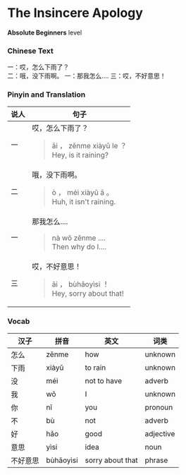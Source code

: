 # The Insincere Apology
**Absolute Beginners** level
### Chinese Text
一：哎，怎么下雨了？<br />二：哦，没下雨啊。
一：那我怎么....
三：哎，不好意思！

### Pinyin and Translation
|说人|句子|
|----|----|
|一|哎，怎么下雨了？<blockquote>āi ， zěnme xiàyǔ le ？<br />Hey, is it raining?</blockquote>|
|二|哦，没下雨啊。<blockquote>ò ， méi xiàyǔ ā 。<br />Huh, it isn't raining.</blockquote>|
|一|那我怎么....<blockquote>nà wǒ zěnme ....<br />Then why do I....</blockquote>|
|三|哎，不好意思！<blockquote>āi ， bùhǎoyìsi ！<br />Hey, sorry about that!</blockquote>|
### Vocab
|汉子|拼音|英文|词类|
|----|----|----|----|
|怎么|zěnme|how|unknown|
|下雨|xiàyǔ|to rain|unknown|
|没|méi|not to have|adverb|
|我|wǒ|I|unknown|
|你|nǐ|you|pronoun|
|不|bù|not|adverb|
|好|hǎo|good|adjective|
|意思|yìsi|idea|noun|
|不好意思|bùhǎoyìsi|sorry about that|phrase|